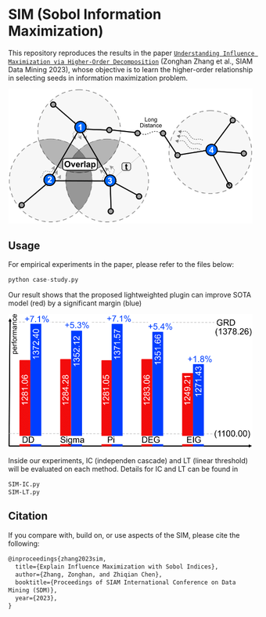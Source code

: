 # SIM (Sobol Information Maximization)


This repository reproduces the results in the paper [`Understanding Influence Maximization via Higher-Order Decomposition`](https://epubs.siam.org/doi/abs/10.1137/1.9781611977653.ch86) (Zonghan Zhang et al., SIAM Data Mining 2023), whose objective is to learn the higher-order relationship in selecting seeds in information maximization problem.



[<img src="sim_intro.png" width="500" />](sim_intro.png)


## Usage

For empirical experiments in the paper, please refer to the files below:

```python
python case-study.py
```

Our result shows that the proposed lightweighted plugin can improve SOTA model (red) by a significant margin (blue)

[<img src="performance.png" width="500" />](performance.png)

Inside our experiments, IC (independen cascade) and LT (linear threshold) will be evaluated on each method. Details for IC and LT can be found in
```
SIM-IC.py
SIM-LT.py
```




## Citation

If you compare with, build on, or use aspects of the SIM, please cite the following:
```
@inproceedings{zhang2023sim,
  title={Explain Influence Maximization with Sobol Indices},
  author={Zhang, Zonghan, and Zhiqian Chen},
  booktitle={Proceedings of SIAM International Conference on Data Mining (SDM)},
  year={2023},
}
```
